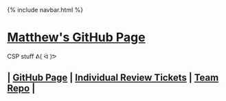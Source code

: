 {% include navbar.html %}


# <u> Matthew's GitHub Page </u>
CSP stuff ᕕ( ᐛ )ᕗ

## | [GitHub Page](https://pqhantom.github.io/Tri-3-Matthew-Cao-Manaka) | [Individual Review Tickets](https://github.com/Pqhantom/Tri-3-Matthew-Cao-Manaka/issues/assigned/Pqhantom) | [Team Repo](https://github.com/NinjaBreadLord/grup-grass) |

